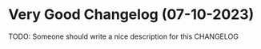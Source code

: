 # Very Good Changelog (07-10-2023)

TODO: Someone should write a nice description for this CHANGELOG
